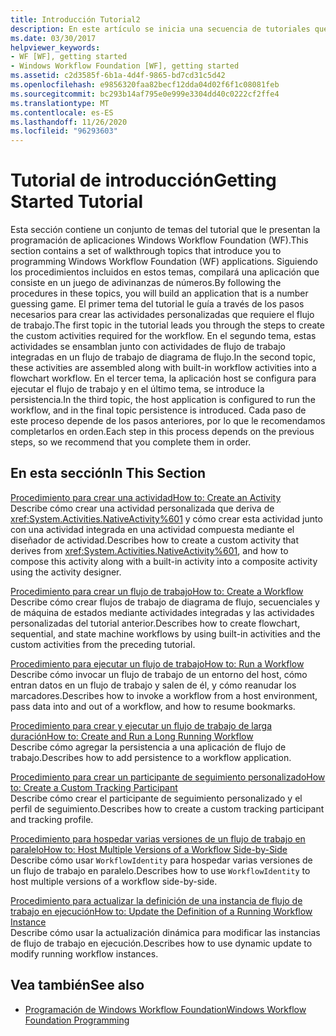 ```yaml
---
title: Introducción Tutorial2
description: En este artículo se inicia una secuencia de tutoriales que presentan la programación de aplicaciones Windows Workflow Foundation.
ms.date: 03/30/2017
helpviewer_keywords:
- WF [WF], getting started
- Windows Workflow Foundation [WF], getting started
ms.assetid: c2d3585f-6b1a-4d4f-9865-bd7cd31c5d42
ms.openlocfilehash: e9856320faa82becf12dda04d02f6f1c08081feb
ms.sourcegitcommit: bc293b14af795e0e999e3304dd40c0222cf2ffe4
ms.translationtype: MT
ms.contentlocale: es-ES
ms.lasthandoff: 11/26/2020
ms.locfileid: "96293603"
---
```

# <a name="getting-started-tutorial"></a><span data-ttu-id="26921-103">Tutorial de introducción</span><span class="sxs-lookup"><span data-stu-id="26921-103">Getting Started Tutorial</span></span>

<span data-ttu-id="26921-104">Esta sección contiene un conjunto de temas del tutorial que le presentan la programación de aplicaciones Windows Workflow Foundation (WF).</span><span class="sxs-lookup"><span data-stu-id="26921-104">This section contains a set of walkthrough topics that introduce you to programming Windows Workflow Foundation (WF) applications.</span></span> <span data-ttu-id="26921-105">Siguiendo los procedimientos incluidos en estos temas, compilará una aplicación que consiste en un juego de adivinanzas de números.</span><span class="sxs-lookup"><span data-stu-id="26921-105">By following the procedures in these topics, you will build an application that is a number guessing game.</span></span> <span data-ttu-id="26921-106">El primer tema del tutorial le guía a través de los pasos necesarios para crear las actividades personalizadas que requiere el flujo de trabajo.</span><span class="sxs-lookup"><span data-stu-id="26921-106">The first topic in the tutorial leads you through the steps to create the custom activities required for the workflow.</span></span> <span data-ttu-id="26921-107">En el segundo tema, estas actividades se ensamblan junto con actividades de flujo de trabajo integradas en un flujo de trabajo de diagrama de flujo.</span><span class="sxs-lookup"><span data-stu-id="26921-107">In the second topic, these activities are assembled along with built-in workflow activities into a flowchart workflow.</span></span> <span data-ttu-id="26921-108">En el tercer tema, la aplicación host se configura para ejecutar el flujo de trabajo y en el último tema, se introduce la persistencia.</span><span class="sxs-lookup"><span data-stu-id="26921-108">In the third topic, the host application is configured to run the workflow, and in the final topic persistence is introduced.</span></span> <span data-ttu-id="26921-109">Cada paso de este proceso depende de los pasos anteriores, por lo que le recomendamos completarlos en orden.</span><span class="sxs-lookup"><span data-stu-id="26921-109">Each step in this process depends on the previous steps, so we recommend that you complete them in order.</span></span>  
  
## <a name="in-this-section"></a><span data-ttu-id="26921-110">En esta sección</span><span class="sxs-lookup"><span data-stu-id="26921-110">In This Section</span></span>  

 [<span data-ttu-id="26921-111">Procedimiento para crear una actividad</span><span class="sxs-lookup"><span data-stu-id="26921-111">How to: Create an Activity</span></span>](how-to-create-an-activity.md)  
 <span data-ttu-id="26921-112">Describe cómo crear una actividad personalizada que deriva de <xref:System.Activities.NativeActivity%601> y cómo crear esta actividad junto con una actividad integrada en una actividad compuesta mediante el diseñador de actividad.</span><span class="sxs-lookup"><span data-stu-id="26921-112">Describes how to create a custom activity that derives from <xref:System.Activities.NativeActivity%601>, and how to compose this activity along with a built-in activity into a composite activity using the activity designer.</span></span>  
  
 [<span data-ttu-id="26921-113">Procedimiento para crear un flujo de trabajo</span><span class="sxs-lookup"><span data-stu-id="26921-113">How to: Create a Workflow</span></span>](how-to-create-a-workflow.md)  
 <span data-ttu-id="26921-114">Describe cómo crear flujos de trabajo de diagrama de flujo, secuenciales y de máquina de estados mediante actividades integradas y las actividades personalizadas del tutorial anterior.</span><span class="sxs-lookup"><span data-stu-id="26921-114">Describes how to create flowchart, sequential, and state machine workflows by using built-in activities and the custom activities from the preceding tutorial.</span></span>  
  
 [<span data-ttu-id="26921-115">Procedimiento para ejecutar un flujo de trabajo</span><span class="sxs-lookup"><span data-stu-id="26921-115">How to: Run a Workflow</span></span>](how-to-run-a-workflow.md)  
 <span data-ttu-id="26921-116">Describe cómo invocar un flujo de trabajo de un entorno del host, cómo entran datos en un flujo de trabajo y salen de él, y cómo reanudar los marcadores.</span><span class="sxs-lookup"><span data-stu-id="26921-116">Describes how to invoke a workflow from a host environment, pass data into and out of a workflow, and how to resume bookmarks.</span></span>  
  
 [<span data-ttu-id="26921-117">Procedimiento para crear y ejecutar un flujo de trabajo de larga duración</span><span class="sxs-lookup"><span data-stu-id="26921-117">How to: Create and Run a Long Running Workflow</span></span>](how-to-create-and-run-a-long-running-workflow.md)  
 <span data-ttu-id="26921-118">Describe cómo agregar la persistencia a una aplicación de flujo de trabajo.</span><span class="sxs-lookup"><span data-stu-id="26921-118">Describes how to add persistence to a workflow application.</span></span>  
  
 [<span data-ttu-id="26921-119">Procedimiento para crear un participante de seguimiento personalizado</span><span class="sxs-lookup"><span data-stu-id="26921-119">How to: Create a Custom Tracking Participant</span></span>](how-to-create-a-custom-tracking-participant.md)  
 <span data-ttu-id="26921-120">Describe cómo crear el participante de seguimiento personalizado y el perfil de seguimiento.</span><span class="sxs-lookup"><span data-stu-id="26921-120">Describes how to create a custom tracking participant and tracking profile.</span></span>  
  
 [<span data-ttu-id="26921-121">Procedimiento para hospedar varias versiones de un flujo de trabajo en paralelo</span><span class="sxs-lookup"><span data-stu-id="26921-121">How to: Host Multiple Versions of a Workflow Side-by-Side</span></span>](how-to-host-multiple-versions-of-a-workflow-side-by-side.md)  
 <span data-ttu-id="26921-122">Describe cómo usar `WorkflowIdentity` para hospedar varias versiones de un flujo de trabajo en paralelo.</span><span class="sxs-lookup"><span data-stu-id="26921-122">Describes how to use `WorkflowIdentity` to host multiple versions of a workflow side-by-side.</span></span>  
  
 [<span data-ttu-id="26921-123">Procedimiento para actualizar la definición de una instancia de flujo de trabajo en ejecución</span><span class="sxs-lookup"><span data-stu-id="26921-123">How to: Update the Definition of a Running Workflow Instance</span></span>](how-to-update-the-definition-of-a-running-workflow-instance.md)  
 <span data-ttu-id="26921-124">Describe cómo usar la actualización dinámica para modificar las instancias de flujo de trabajo en ejecución.</span><span class="sxs-lookup"><span data-stu-id="26921-124">Describes how to use dynamic update to modify running workflow instances.</span></span>  
  
## <a name="see-also"></a><span data-ttu-id="26921-125">Vea también</span><span class="sxs-lookup"><span data-stu-id="26921-125">See also</span></span>

- [<span data-ttu-id="26921-126">Programación de Windows Workflow Foundation</span><span class="sxs-lookup"><span data-stu-id="26921-126">Windows Workflow Foundation Programming</span></span>](programming.md)
